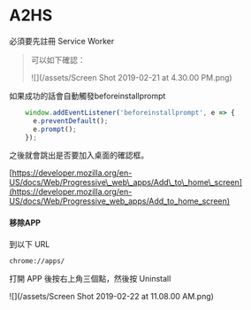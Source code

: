 # A2HS

必須要先註冊 Service Worker

> 可以如下確認：
>
> ![](/assets/Screen Shot 2019-02-21 at 4.30.00 PM.png)

如果成功的話會自動觸發beforeinstallprompt

```js
    window.addEventListener('beforeinstallprompt', e => {
      e.preventDefault();
      e.prompt();
    });
```

之後就會跳出是否要加入桌面的確認框。

[https://developer.mozilla.org/en-US/docs/Web/Progressive\_web\_apps/Add\_to\_home\_screen](https://developer.mozilla.org/en-US/docs/Web/Progressive_web_apps/Add_to_home_screen)

#### 移除APP

到以下 URL

```
chrome://apps/
```

打開 APP 後按右上角三個點，然後按 Uninstall

![](/assets/Screen Shot 2019-02-22 at 11.08.00 AM.png)

